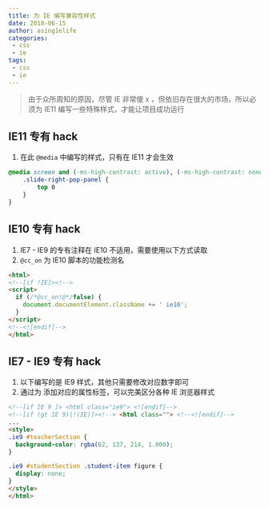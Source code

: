 ```yaml
---
title: 为 IE 编写兼容性样式
date: 2018-06-15
author: asing1elife
categories:
 - css
 - ie
tags:
 - css
 - ie
---
```

> 由于众所周知的原因，尽管 IE 非常傻 x ，但依旧存在很大的市场，所以必须为 IE11 编写一些特殊样式，才能让项目成功运行  

## IE11 专有 hack
1. 在此 `@media` 中编写的样式，只有在 IE11 才会生效

```css
@media screen and (-ms-high-contrast: active), (-ms-high-contrast: none) {
	.slide-right-pop-panel {
		top 0
	}
}
```

## IE10 专有 hack
1. IE7 - IE9 的专有注释在 IE10 不适用，需要使用以下方式读取
2. `@cc_on` 为 IE10 脚本的功能检测名

```html
<html>
<!--[if !IE]><!-->
<script>
  if (/*@cc_on!@*/false) {
    document.documentElement.className += ' ie10';
  }
</script>
<!--<![endif]-->
</html>
```

## IE7 - IE9 专有 hack
1. 以下编写的是 IE9 样式，其他只需要修改对应数字即可
2. 通过为 <html> 添加对应的属性标签，可以完美区分各种 IE 浏览器样式

```html
<!--[if IE 9 ]> <html class="ie9"> <![endif]-->
<!--[if (gt IE 9)|!(IE)]><!--> <html class=""> <!--<![endif]-->
...
<style>
.ie9 #teacherSection {
  background-color: rgba(62, 137, 214, 1.000);
}

.ie9 #studentSection .student-item figure {
  display: none;
}
</style>
</html>
```